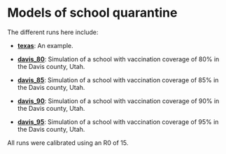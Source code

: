 # Models of school quarantine

The different runs here include:

- [**texas**](texas.md): An example.

- [**davis\_80**](davis_80.md): Simulation of a school with vaccination coverage of 80% in the Davis county, Utah.

- [**davis\_85**](davis_85.md): Simulation of a school with vaccination coverage of 85% in the Davis county, Utah.

- [**davis\_90**](davis_90.md): Simulation of a school with vaccination coverage of 90% in the Davis county, Utah.

- [**davis\_95**](davis_95.md): Simulation of a school with vaccination coverage of 95% in the Davis county, Utah.

All runs were calibrated using an R0 of 15.